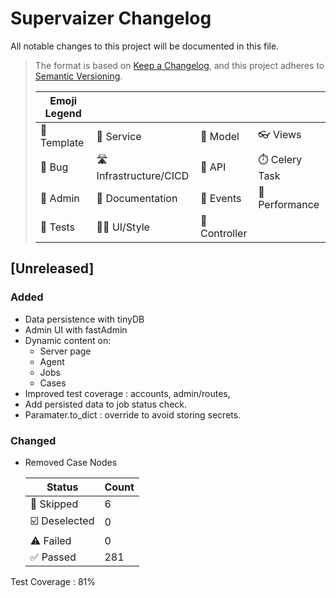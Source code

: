 # Supervaizer Changelog

All notable changes to this project will be documented in this file.

> The format is based on [Keep a Changelog](https://keepachangelog.com/en/1.0.0/), and this project adheres to [Semantic Versioning](https://semver.org/spec/v2.0.0.html).
>
> | Emoji Legend |                        |               |                |
> | ------------ | ---------------------- | ------------- | -------------- |
> | 🌅 Template  | 🏹 Service             | 👔 Model      | 👓 Views       |
> | 🐛 Bug       | 🛣️ Infrastructure/CICD | 🔌 API        | ⏱️ Celery Task |
> | 💼 Admin     | 📖 Documentation       | 📰 Events     | 🥇 Performance |
> | 🧪 Tests     | 🧑‍🎨 UI/Style            | 🎼 Controller |                |

## [Unreleased]

### Added

- Data persistence with tinyDB
- Admin UI with fastAdmin
- Dynamic content on:
  - Server page
  - Agent
  - Jobs
  - Cases
- Improved test coverage : accounts, admin/routes,
- Add persisted data to job status check.
- Paramater.to_dict : override to avoid storing secrets.

### Changed

- Removed Case Nodes

  | Status        | Count |
  | ------------- | ----- |
  | 🤔 Skipped    | 6     |
  | ☑️ Deselected | 0     |
  | ⚠️ Failed     | 0     |
  | ✅ Passed     | 281   |

Test Coverage : 81%
